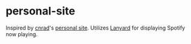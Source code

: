 # personal-site
Inspired by [cnrad](https://github.com/cnrad)'s [personal site](https://github.com/cnrad/cnrad.dev). Utilizes [Lanyard](https://github.com/Phineas/lanyard) for displaying Spotify now playing.